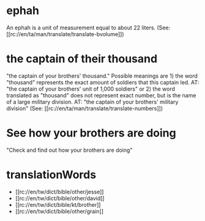 # ephah

An ephah is a unit of measurement equal to about 22 liters. (See: [[rc://en/ta/man/translate/translate-bvolume]])

# the captain of their thousand

"the captain of your brothers' thousand." Possible meanings are 1) the word "thousand" represents the exact amount of soldiers that this captain led. AT: "the captain of your brothers' unit of 1,000 soldiers" or 2) the word translated as "thousand" does not represent exact number, but is the name of a large military division. AT: "the captain of your brothers' military division" (See: [[rc://en/ta/man/translate/translate-numbers]])

# See how your brothers are doing

"Check and find out how your brothers are doing"

# translationWords

* [[rc://en/tw/dict/bible/other/jesse]]
* [[rc://en/tw/dict/bible/other/david]]
* [[rc://en/tw/dict/bible/kt/brother]]
* [[rc://en/tw/dict/bible/other/grain]]